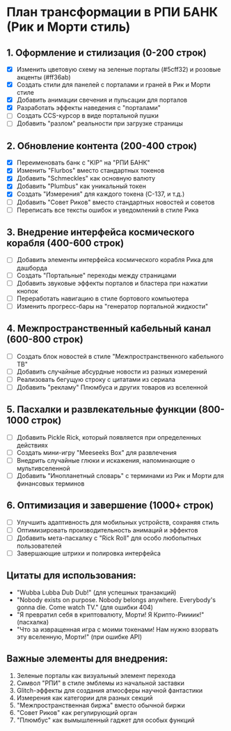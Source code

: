 # План трансформации в РПИ БАНК (Рик и Морти стиль)

## 1. Оформление и стилизация (0-200 строк)
- [x] Изменить цветовую схему на зеленые порталы (#5cff32) и розовые акценты (#ff36ab)
- [x] Создать стили для панелей с порталами и граней в Рик и Морти стиле
- [x] Добавить анимации свечения и пульсации для порталов
- [x] Разработать эффекты наведения с "порталами"
- [ ] Создать CCS-курсор в виде портальной пушки
- [ ] Добавить "разлом" реальности при загрузке страницы

## 2. Обновление контента (200-400 строк)
- [x] Переименовать банк с "KIP" на "РПИ БАНК"
- [x] Изменить "Flurbos" вместо стандартных токенов
- [x] Добавить "Schmeckles" как основную валюту
- [x] Добавить "Plumbus" как уникальный токен
- [x] Создать "Измерения" для каждого токена (C-137, и т.д.)
- [ ] Добавить "Совет Риков" вместо стандартных новостей и советов
- [ ] Переписать все тексты ошибок и уведомлений в стиле Рика

## 3. Внедрение интерфейса космического корабля (400-600 строк)
- [ ] Добавить элементы интерфейса космического корабля Рика для дашборда
- [ ] Создать "Портальные" переходы между страницами
- [ ] Добавить звуковые эффекты порталов и бластера при нажатии кнопок
- [ ] Переработать навигацию в стиле бортового компьютера
- [ ] Изменить прогресс-бары на "генератор портальной жидкости"

## 4. Межпространственный кабельный канал (600-800 строк)
- [ ] Создать блок новостей в стиле "Межпространственного кабельного ТВ"
- [ ] Добавить случайные абсурдные новости из разных измерений
- [ ] Реализовать бегущую строку с цитатами из сериала
- [ ] Добавить "рекламу" Плюмбуса и других товаров из вселенной

## 5. Пасхалки и развлекательные функции (800-1000 строк)
- [ ] Добавить Pickle Rick, который появляется при определенных действиях
- [ ] Создать мини-игру "Meeseeks Box" для развлечения
- [ ] Внедрить случайные глюки и искажения, напоминающие о мультивселенной
- [ ] Добавить "Инопланетный словарь" с терминами из Рик и Морти для финансовых терминов

## 6. Оптимизация и завершение (1000+ строк)
- [ ] Улучшить адаптивность для мобильных устройств, сохраняя стиль
- [ ] Оптимизировать производительность анимаций и эффектов
- [ ] Добавить мета-пасхалку с "Rick Roll" для особо любопытных пользователей
- [ ] Завершающие штрихи и полировка интерфейса

## Цитаты для использования:
- "Wubba Lubba Dub Dub!" (для успешных транзакций)
- "Nobody exists on purpose. Nobody belongs anywhere. Everybody's gonna die. Come watch TV." (для ошибки 404)
- "Я превратил себя в криптовалюту, Морти! Я Крипто-Риииик!" (пасхалка)
- "Что за извращенная игра с моими токенами! Нам нужно взорвать эту вселенную, Морти!" (при ошибке API)

## Важные элементы для внедрения:
1. Зеленые порталы как визуальный элемент перехода
2. Символ "РПИ" в стиле эмблемы из начальной заставки
3. Glitch-эффекты для создания атмосферы научной фантастики
4. Измерения как категории для разных секций
5. "Межпространственная биржа" вместо обычной биржи
6. "Совет Риков" как регулирующий орган
7. "Плюмбус" как вымышленный гаджет для особых функций 